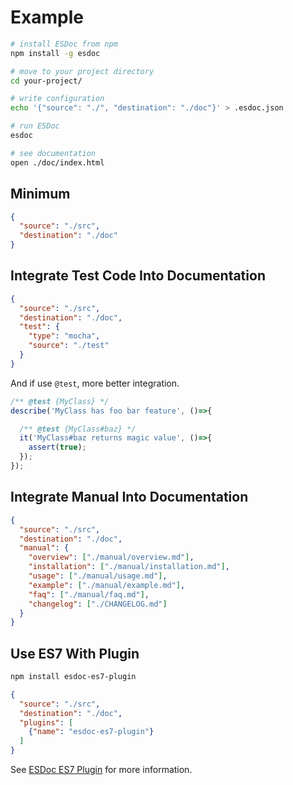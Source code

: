 # Example

```sh
# install ESDoc from npm
npm install -g esdoc

# move to your project directory
cd your-project/

# write configuration
echo '{"source": "./", "destination": "./doc"}' > .esdoc.json

# run ESDoc
esdoc

# see documentation
open ./doc/index.html
```

## Minimum
```json
{
  "source": "./src",
  "destination": "./doc"
}
```

## Integrate Test Code Into Documentation
```json
{
  "source": "./src",
  "destination": "./doc",
  "test": {
    "type": "mocha",
    "source": "./test"
  }
}
```

And if use ``@test``, more better integration.

```javascript
/** @test {MyClass} */
describe('MyClass has foo bar feature', ()=>{

  /** @test {MyClass#baz} */
  it('MyClass#baz returns magic value', ()=>{
    assert(true);
  });
});
```

## Integrate Manual Into Documentation
```json
{
  "source": "./src",
  "destination": "./doc",
  "manual": {
    "overview": ["./manual/overview.md"],
    "installation": ["./manual/installation.md"],
    "usage": ["./manual/usage.md"],
    "example": ["./manual/example.md"],
    "faq": ["./manual/faq.md"],
    "changelog": ["./CHANGELOG.md"]
  }
}
```

## Use ES7 With Plugin
```sh
npm install esdoc-es7-plugin
```

```json
{
  "source": "./src",
  "destination": "./doc",
  "plugins": [
    {"name": "esdoc-es7-plugin"}
  ]
}
```

See [ESDoc ES7 Plugin](https://github.com/esdoc/esdoc-es7-plugin) for more information.
